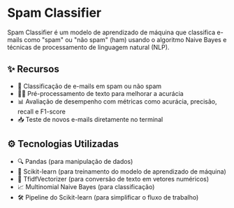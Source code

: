 # Spam Classifier

Spam Classifier é um modelo de aprendizado de máquina que classifica e-mails como "spam" ou "não spam" (ham) usando o algoritmo Naive Bayes e técnicas de processamento de linguagem natural (NLP).

## ✨ Recursos
- 📨 Classificação de e-mails em spam ou não spam
- 🧑‍💻 Pré-processamento de texto para melhorar a acurácia
- 📊 Avaliação de desempenho com métricas como acurácia, precisão, recall e F1-score
- 📥 Teste de novos e-mails diretamente no terminal

## ⚙️ Tecnologias Utilizadas
- 🔍 Pandas (para manipulação de dados)
- 🧠 Scikit-learn (para treinamento do modelo de aprendizado de máquina)
- 📑 TfidfVectorizer (para conversão de texto em vetores numéricos)
- 📈 Multinomial Naive Bayes (para classificação)
- 🛠 Pipeline do Scikit-learn (para simplificar o fluxo de trabalho)
